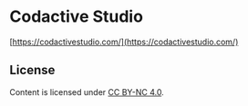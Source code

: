Codactive Studio
================

[https://codactivestudio.com/](https://codactivestudio.com/)

## License

Content is licensed under [CC BY-NC 4.0](https://creativecommons.org/licenses/by-nc/4.0/).
